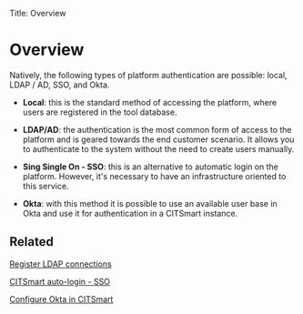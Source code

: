Title: Overview

# Overview

Natively, the following types of platform authentication are possible: local, LDAP / AD, SSO, and Okta.

- **Local**: this is the standard method of accessing the platform, where users are registered in the tool database.

- **LDAP/AD**: the authentication is the most common form of access to the platform and is geared towards the end customer scenario. It allows you to authenticate to the system without the need to create users manually.

- **Sing Single On - SSO**: this is an alternative to automatic login on the platform. However, it's necessary to have an infrastructure oriented to this service.

- **Okta**: with this method it is possible to use an available user base in Okta and use it for authentication in a CITSmart instance.

## Related

[Register LDAP connections][1]

[CITSmart auto-login - SSO][2]

[Configure Okta in CITSmart][3]

[1]:/en-us/citsmart-platform-8/platform-administration/authentication/ldap.html

[2]:/en-us/citsmart-platform-8/platform-administration/authentication/sso.html

[3]:/en-us/citsmart-platform-8/platform-administration/authentication/okta.html
